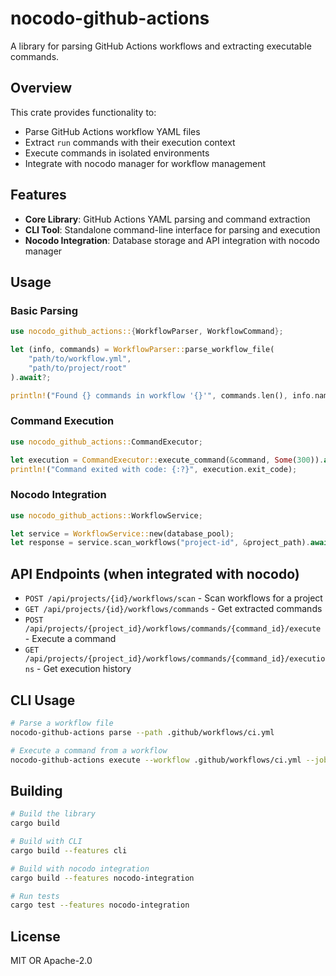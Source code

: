 # nocodo-github-actions

A library for parsing GitHub Actions workflows and extracting executable commands.

## Overview

This crate provides functionality to:
- Parse GitHub Actions workflow YAML files
- Extract `run` commands with their execution context
- Execute commands in isolated environments
- Integrate with nocodo manager for workflow management

## Features

- **Core Library**: GitHub Actions YAML parsing and command extraction
- **CLI Tool**: Standalone command-line interface for parsing and execution
- **Nocodo Integration**: Database storage and API integration with nocodo manager

## Usage

### Basic Parsing

```rust
use nocodo_github_actions::{WorkflowParser, WorkflowCommand};

let (info, commands) = WorkflowParser::parse_workflow_file(
    "path/to/workflow.yml",
    "path/to/project/root"
).await?;

println!("Found {} commands in workflow '{}'", commands.len(), info.name);
```

### Command Execution

```rust
use nocodo_github_actions::CommandExecutor;

let execution = CommandExecutor::execute_command(&command, Some(300)).await?;
println!("Command exited with code: {:?}", execution.exit_code);
```

### Nocodo Integration

```rust
use nocodo_github_actions::WorkflowService;

let service = WorkflowService::new(database_pool);
let response = service.scan_workflows("project-id", &project_path).await?;
```

## API Endpoints (when integrated with nocodo)

- `POST /api/projects/{id}/workflows/scan` - Scan workflows for a project
- `GET /api/projects/{id}/workflows/commands` - Get extracted commands
- `POST /api/projects/{project_id}/workflows/commands/{command_id}/execute` - Execute a command
- `GET /api/projects/{project_id}/workflows/commands/{command_id}/executions` - Get execution history

## CLI Usage

```bash
# Parse a workflow file
nocodo-github-actions parse --path .github/workflows/ci.yml

# Execute a command from a workflow
nocodo-github-actions execute --workflow .github/workflows/ci.yml --job test --step 0
```

## Building

```bash
# Build the library
cargo build

# Build with CLI
cargo build --features cli

# Build with nocodo integration
cargo build --features nocodo-integration

# Run tests
cargo test --features nocodo-integration
```

## License

MIT OR Apache-2.0